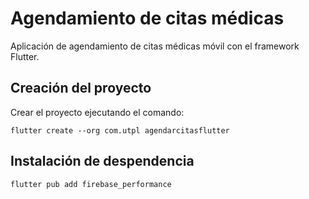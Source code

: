 # Agendamiento de citas médicas
Aplicación de agendamiento de citas médicas móvil con el framework Flutter.

## Creación del proyecto
Crear el proyecto ejecutando el comando:

    flutter create --org com.utpl agendarcitasflutter

## Instalación de despendencia

    flutter pub add firebase_performance

